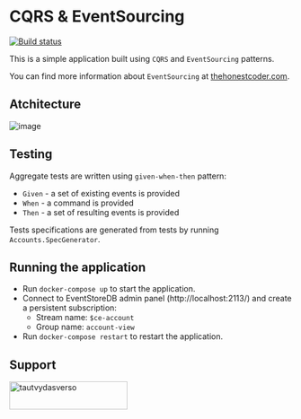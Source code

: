 # CQRS & EventSourcing

[![Build status](https://github.com/tautvydasversockas/cqrs-eventsourcing/actions/workflows/dotnet.yml/badge.svg?branch=master)](https://github.com/tautvydasversockas/cqrs-event-sourcing/actions/workflows/dotnet.yml)

This is a simple application built using `CQRS` and `EventSourcing` patterns. 

You can find more information about `EventSourcing` at [thehonestcoder.com](https://thehonestcoder.com/the-promised-land-of-event-sourcing).

## Atchitecture

![image](https://user-images.githubusercontent.com/12632820/154841826-63091662-5c8f-4b61-88d6-e00384c75aa9.png)

## Testing

Aggregate tests are written using `given-when-then` pattern:
- `Given` - a set of existing events is provided
- `When` - a command is provided
- `Then` - a set of resulting events is provided

Tests specifications are generated from tests by running `Accounts.SpecGenerator`.

## Running the application

- Run `docker-compose up` to start the application.
- Connect to EventStoreDB admin panel (http://localhost:2113/) and create a persistent subscription:
  - Stream name: `$ce-account`
  - Group name: `account-view`
- Run `docker-compose restart` to restart the application.

## Support

<a href="https://www.buymeacoffee.com/tautvydasverso"> 
    <img align="left" src="https://cdn.buymeacoffee.com/buttons/v2/default-yellow.png" height="50" width="210"  alt="tautvydasverso" />
</a>
